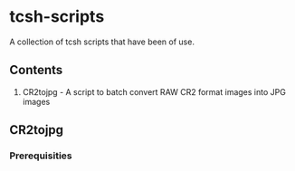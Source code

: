 # tcsh-scripts
A collection of tcsh scripts that have been of use.

## Contents 
1. CR2tojpg - A script to batch convert RAW CR2 format images into JPG images

## CR2tojpg

### Prerequisities

